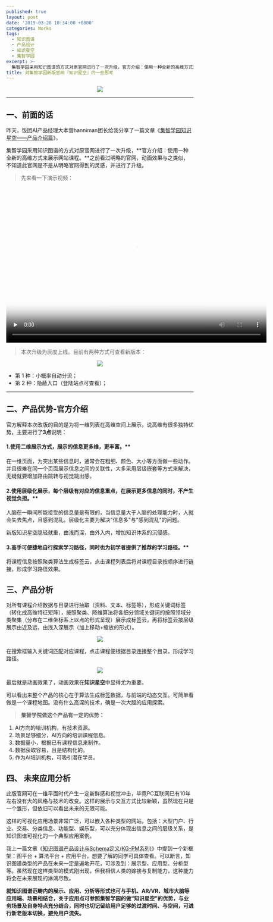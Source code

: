 ```yaml
---
published: true
layout: post
date: '2019-03-28 10:34:00 +0800'
categories: Works
tags:
  - 知识图谱
  - 产品设计
  - 知识星空
  - 集智学园
excerpt: >-
  集智学园采用知识图谱的方式对原官网进行了一次升级，官方介绍：使用一种全新的高维方式来展示网站课程。之前看过明略的官网，动画效果与之类似，不知道此官网是不是从明略官网得到的灵感，并进行了升级。
title: 对集智学园新版官网『知识星空』的一些思考
---
```

<div align="center"><img src="https://www.bobinsun.cn/assets/images/logo-top.jpg"/></div>

---

## 一、前面的话

昨天，饭团AI产品经理大本营hanniman团长给我分享了一篇文章《[集智学园知识星空——产品介绍篇](https://mp.weixin.qq.com/s?__biz=MzI0MjY5NTM2MQ==&mid=2247487894&idx=1&sn=13688db2ec63f02e734c1e307ba01d93&chksm=e9793c38de0eb52e47ee7454026841225abd5301f0b369c9aaae633efe6127a97598fe41f3fb&mpshare=1&scene=1&srcid=0326V6gBdJoCkgRedlxuyIkC&key=730d17769db40ccb9ad70bb9b86af5037cd9bc9246d0d267e7beee040aa85c50a392cda16a6baacd6a7354053f8024b5d2c53d1a01caf9ee7e6a56c0d279417bf96b0e74a5ca859d8f05e6c4be207c81&ascene=1&uin=MjcyMjk1MTU4MA%3D%3D&devicetype=Windows+10&version=62060739&lang=zh_CN&pass_ticket=KXmNOJA%2BAMgUoERIoMnc5QTxe4cV8Ygb20ohCF%2BjtLOgB2Es6Cb06feH9C7uOMka##)》。

集智学园采用知识图谱的方式对原官网进行了一次升级，**官方介绍：使用一种全新的高维方式来展示网站课程。**之前看过明略的官网，动画效果与之类似，不知道此官网是不是从明略官网得到的灵感，并进行了升级。

> 先来看一下演示视频：

<video id="video" width="700" height="420" controls="" preload="none" poster="https://www.bobinsun.cn/assets/images/knowledge-starrysky-03.png">
      <source id="mp4" src="http://qiniu.swarma.org/newUser.mp4" type="video/mp4">
</video>


> 本次升级为灰度上线。目前有两种方式可查看新版本：


<div align="center"><img src="https://www.bobinsun.cn/assets/images/swarma-wechat.png"/></div>


- 第 1 种：小概率自动分流；
- 第 2 种：隐蔽入口（登陆站点可查看）；

---

## 二、产品优势-官方介绍

官方解释本次改版的目的是为将一维列表在高维空间上展示，说高维有很多独特优势，主要进行了**3点**说明：

#### 1.使用二维展示方式，展示的信息更多维，更丰富。**

在一维页面，为突出某些信息时，通常会在粗细、颜色、大小等方面做一些动作。并且很难在同一个页面展示信息之间的关联性，大多采用层级嵌套等方式来解决，无疑就要增加路由跳转与视觉跳出感。

#### 2.使用层级化展示，每个层级有对应的信息重点，在展示更多信息的同时，不产生视觉负担。**

人脑在一瞬间所能接受的信息量是有限的，当信息量大于人脑的处理能力时，人就会失去焦点，且感到混乱。层级化主要为解决"信息多"与"感到混乱"的问题。

新版知识星空隐轻就重，由浅而深，由外入内，增加知识体系的沉侵感。

#### 3.高手可便捷地自行探索学习路径，同时也为初学者提供了推荐的学习路径。**

将课程信息按照聚类算法生成标签云，点击课程列表后将对课程目录按顺序进行链接，形成学习路径效果。

## 三、产品分析
对所有课程介绍数据与目录进行抽取（资料、文本、标签等），形成关键词标签（转化成高维特征矩阵），按照聚类、降维算法将各细分领域关键词的按照领域分类聚集（分布在二维坐标系上以点的形式呈现）展示成标签云，再将标签云按层级展示由近及远，由浅入深展示（加上移动+缩放的形式）。

<div align="center"><img src="https://www.bobinsun.cn/assets/images/knowledge-starrysky-02.png"/></div>


在搜索框输入关键词匹配对应课程，点击课程便根据目录连接整个目录，形成学习路径。


<div align="center"><img src="https://www.bobinsun.cn/assets/images/knowledge-starrysky-03.png"/></div>


最后就是动画效果了，动画效果在**知识星空**中显得尤为重要。

可以看出来整个产品的核心在于算法生成标签数据，与前端的动态交互。可简单看做是一个课程地图。没有什么高深的技术，确是一次大胆的应用探索。


> **集智学院做这个产品有一定的优势：**


1. AI方向的培训机构，有技术资源。
2. 场景足够细分，AI方向的培训课程信息。
3. 数据量小，根据已有课程信息来制作。
4. 数据获取容易，且是结构化的。
5. 作为AI培训机构，可吸引潜在学员。


## 四、 未来应用分析

此版官网可在一维平面时代产生一定新鲜感和视觉冲击，毕竟PC互联网已有10年左右没有大的风格与技术的改变。这样的展示与交互方式比较新颖，虽然现在只是一个雏形，但依旧可以看出未来的无限可能。

这样的可视化应用场景非常广泛，可以嵌入各种类型的网站，包括：大型门户、行业、交易、分类信息、功能型、娱乐型，可以充分体现出信息之间的层级关系，是知识图谱可视化的一个典型应用案例。

我上一篇文章《[知识图谱产品设计与Schema定义(KG-PM系列)](https://www.bobinsun.cn/works/2019/03/26/KG-Design-and-Schema-Design/)》中提到一个新框架：图平台 + 算法平台 + 应用平台，想要了解的同学可具体查看。可以断言，知识图谱类型的产品在未来一定是遍地开花，可涉及到：展示型、应用型、分析型等。虽然现在这样类型的模式刚出现，但我相信人类的嫁接与复制能力，这种能力将会在未来展现的淋漓尽致。

**就知识图谱范畴内的展示、应用、分析等形式也可与手机、AR/VR、城市大脑等应用端、场景相结合，关于应用点可参照集智学园的做“知识星空”的优势，与业务场景及自身特点充分结合，同时也切记留给用户足够的过渡时间、与空间，可进行新老版本切换，避免用户流失。**
